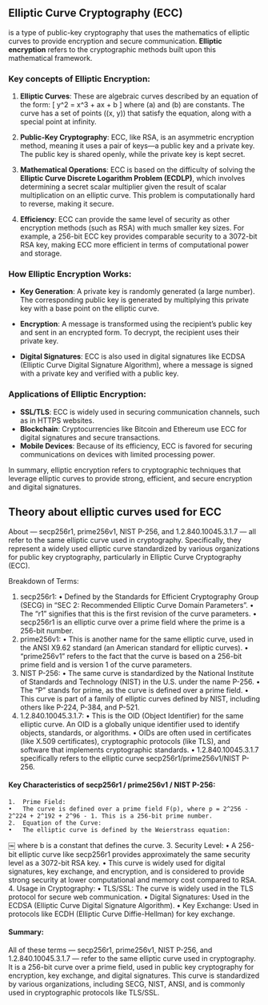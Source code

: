 ## Elliptic Curve Cryptography (ECC)
 is a type of public-key cryptography that uses the mathematics of elliptic curves to provide encryption and secure communication. **Elliptic encryption** refers to the cryptographic methods built upon this mathematical framework.

### Key concepts of Elliptic Encryption:
1. **Elliptic Curves**: These are algebraic curves described by an equation of the form:
   \[
   y^2 = x^3 + ax + b
   \]
   where \(a\) and \(b\) are constants. The curve has a set of points \((x, y)\) that satisfy the equation, along with a special point at infinity.

2. **Public-Key Cryptography**: ECC, like RSA, is an asymmetric encryption method, meaning it uses a pair of keys—a public key and a private key. The public key is shared openly, while the private key is kept secret.

3. **Mathematical Operations**: ECC is based on the difficulty of solving the **Elliptic Curve Discrete Logarithm Problem (ECDLP)**, which involves determining a secret scalar multiplier given the result of scalar multiplication on an elliptic curve. This problem is computationally hard to reverse, making it secure.

4. **Efficiency**: ECC can provide the same level of security as other encryption methods (such as RSA) with much smaller key sizes. For example, a 256-bit ECC key provides comparable security to a 3072-bit RSA key, making ECC more efficient in terms of computational power and storage.

### How Elliptic Encryption Works:
- **Key Generation**: A private key is randomly generated (a large number). The corresponding public key is generated by multiplying this private key with a base point on the elliptic curve.
  
- **Encryption**: A message is transformed using the recipient’s public key and sent in an encrypted form. To decrypt, the recipient uses their private key.

- **Digital Signatures**: ECC is also used in digital signatures like ECDSA (Elliptic Curve Digital Signature Algorithm), where a message is signed with a private key and verified with a public key.

### Applications of Elliptic Encryption:
- **SSL/TLS**: ECC is widely used in securing communication channels, such as in HTTPS websites.
- **Blockchain**: Cryptocurrencies like Bitcoin and Ethereum use ECC for digital signatures and secure transactions.
- **Mobile Devices**: Because of its efficiency, ECC is favored for securing communications on devices with limited processing power.

In summary, elliptic encryption refers to cryptographic techniques that leverage elliptic curves to provide strong, efficient, and secure encryption and digital signatures.

## Theory about elliptic curves used for ECC 

About — secp256r1, prime256v1, NIST P-256, and 1.2.840.10045.3.1.7 — all refer to the same elliptic curve used in cryptography. Specifically, they represent a widely used elliptic curve standardized by various organizations for public key cryptography, particularly in Elliptic Curve Cryptography (ECC).

Breakdown of Terms:

1.	secp256r1:
	•	Defined by the Standards for Efficient Cryptography Group (SECG) in “SEC 2: Recommended Elliptic Curve Domain Parameters”.
	•	The “r1” signifies that this is the first revision of the curve parameters.
	•	secp256r1 is an elliptic curve over a prime field where the prime is a 256-bit number.
2.	prime256v1:
	•	This is another name for the same elliptic curve, used in the ANSI X9.62 standard (an American standard for elliptic curves).
	•	“prime256v1” refers to the fact that the curve is based on a 256-bit prime field and is version 1 of the curve parameters.
3.	NIST P-256:
	•	The same curve is standardized by the National Institute of Standards and Technology (NIST) in the U.S. under the name P-256.
	•	The “P” stands for prime, as the curve is defined over a prime field.
	•	This curve is part of a family of elliptic curves defined by NIST, including others like P-224, P-384, and P-521.
4.	1.2.840.10045.3.1.7:
	•	This is the OID (Object Identifier) for the same elliptic curve. An OID is a globally unique identifier used to identify objects, standards, or algorithms.
	•	OIDs are often used in certificates (like X.509 certificates), cryptographic protocols (like TLS), and software that implements cryptographic standards.
	•	1.2.840.10045.3.1.7 specifically refers to the elliptic curve secp256r1/prime256v1/NIST P-256.

#### Key Characteristics of secp256r1 / prime256v1 / NIST P-256:

	1.	Prime Field:
	•	The curve is defined over a prime field F(p), where p = 2^256 - 2^224 + 2^192 + 2^96 - 1. This is a 256-bit prime number.
	2.	Equation of the Curve:
	•	The elliptic curve is defined by the Weierstrass equation:
￼
where b is a constant that defines the curve.
	3.	Security Level:
	•	A 256-bit elliptic curve like secp256r1 provides approximately the same security level as a 3072-bit RSA key.
	•	This curve is widely used for digital signatures, key exchange, and encryption, and is considered to provide strong security at lower computational and memory cost compared to RSA.
	4.	Usage in Cryptography:
	•	TLS/SSL: The curve is widely used in the TLS protocol for secure web communication.
	•	Digital Signatures: Used in the ECDSA (Elliptic Curve Digital Signature Algorithm).
	•	Key Exchange: Used in protocols like ECDH (Elliptic Curve Diffie-Hellman) for key exchange.

#### Summary:

All of these terms — secp256r1, prime256v1, NIST P-256, and 1.2.840.10045.3.1.7 — refer to the same elliptic curve used in cryptography. It is a 256-bit curve over a prime field, used in public key cryptography for encryption, key exchange, and digital signatures. This curve is standardized by various organizations, including SECG, NIST, ANSI, and is commonly used in cryptographic protocols like TLS/SSL.